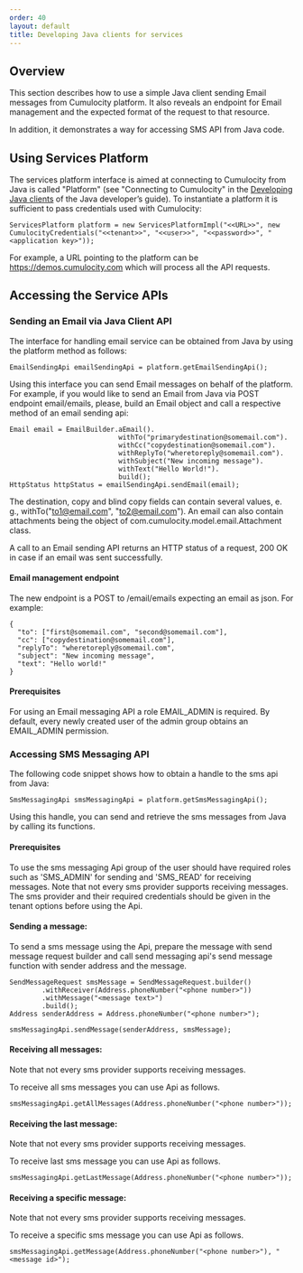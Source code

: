```yaml
---
order: 40
layout: default
title: Developing Java clients for services
---
```

## Overview
This section describes how to use a simple Java client sending Email messages from Cumulocity platform. It also reveals an endpoint for Email management and the expected format of the request to that resource.

In addition, it demonstrates a way for accessing SMS API from Java code.

## Using Services Platform

The services platform interface is aimed at connecting to Cumulocity from Java is called "Platform" (see "Connecting to Cumulocity" in the [Developing Java clients](/guides/java/developing) of the Java developer’s guide). To instantiate a platform it is sufficient to pass credentials used with Cumulocity:

    ServicesPlatform platform = new ServicesPlatformImpl("<<URL>>", new CumulocityCredentials("<<tenant>>", "<<user>>", "<<password>>", "<application key>"));

For example, a URL pointing to the platform can be https://demos.cumulocity.com which will process all the API requests.

## Accessing the Service APIs

### Sending an Email via Java Client API

The interface for handling email service can be obtained from Java by using the platform method as follows:

    EmailSendingApi emailSendingApi = platform.getEmailSendingApi();

Using this interface you can send Email messages on behalf of the platform. For example, if you would like to send an Email from Java via POST endpoint email/emails, please, build an Email object and call a respective method of an email sending api:

    Email email = EmailBuilder.aEmail().
                               withTo("primarydestination@somemail.com").
                               withCc("copydestination@somemail.com").
                               withReplyTo("wheretoreply@somemail.com").
                               withSubject("New incoming message").
                               withText("Hello World!").
                               build();
    HttpStatus httpStatus = emailSendingApi.sendEmail(email);

The destination, copy and blind copy fields can contain several values, e. g., withTo("to1@email.com", "to2@email.com"). An email can also contain attachments being the object of com.cumulocity.model.email.Attachment class.

A call to an Email sending API returns an HTTP status of a request, 200 OK in case if an email was sent successfully.


#### Email management endpoint

The new endpoint is a POST to /email/emails expecting an email as json. For example:

    {
      "to": ["first@somemail.com", "second@somemail.com"],
      "cc": ["copydestination@somemail.com"],
      "replyTo": "wheretoreply@somemail.com",
      "subject": "New incoming message",
      "text": "Hello world!"
    }


#### Prerequisites

For using an Email messaging API a role EMAIL_ADMIN is required. By default, every newly created user of the admin group obtains an EMAIL_ADMIN permission.

### Accessing SMS Messaging API

The following code snippet shows how to obtain a handle to the sms api from Java:

    SmsMessagingApi smsMessagingApi = platform.getSmsMessagingApi();

Using this handle, you can send and retrieve the sms messages from Java by calling its functions. 

#### Prerequisites

To use the sms messaging Api group of the user should have required roles such as 'SMS_ADMIN' for sending and 'SMS_READ' for receiving messages.
Note that not every sms provider supports receiving messages.
The sms provider and their required credentials should be given in the tenant options before using the Api.

#### Sending a message:

To send a sms message using the Api, prepare the message with send message request builder and call send messaging api's send message function with sender address and the message.

    SendMessageRequest smsMessage = SendMessageRequest.builder()
            .withReceiver(Address.phoneNumber("<phone number>"))
            .withMessage("<message text>")
            .build();
    Address senderAddress = Address.phoneNumber("<phone number>");

    smsMessagingApi.sendMessage(senderAddress, smsMessage);

#### Receiving all messages:

Note that not every sms provider supports receiving messages. 

To receive all sms messages you can use Api as follows.

    smsMessagingApi.getAllMessages(Address.phoneNumber("<phone number>"));



#### Receiving the last message:

Note that not every sms provider supports receiving messages. 

To receive last sms message you can use Api as follows.

    smsMessagingApi.getLastMessage(Address.phoneNumber("<phone number>"));



#### Receiving a specific message:

Note that not every sms provider supports receiving messages. 

To receive a specific sms message you can use Api as follows.

    smsMessagingApi.getMessage(Address.phoneNumber("<phone number>"), "<message id>");



